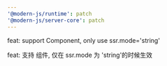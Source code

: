 ```yaml
---
'@modern-js/runtime': patch
'@modern-js/server-core': patch
---
```


feat: support <NoSSRCache> Component, only use ssr.mode='string'

feat: 支持 <NoSSRCache> 组件, 仅在 ssr.mode 为 'string'的时候生效
